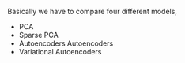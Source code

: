 Basically we have to compare four different models,
- PCA
- Sparse PCA
- Autoencoders Autoencoders
- Variational Autoencoders
